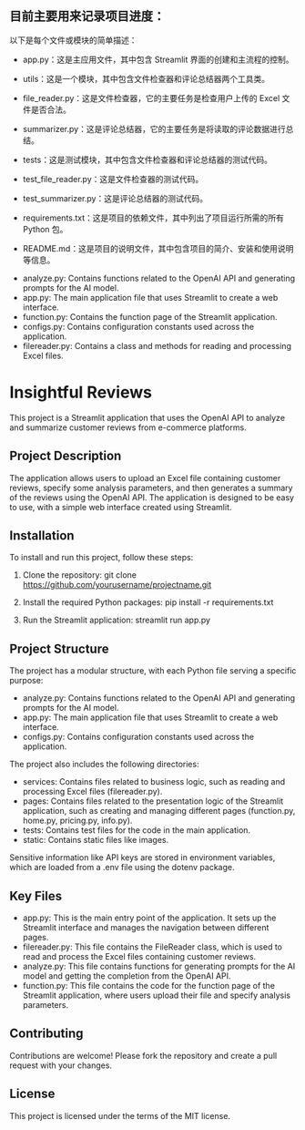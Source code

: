 ## 目前主要用来记录项目进度：

以下是每个文件或模块的简单描述：

* app.py：这是主应用文件，其中包含 Streamlit 界面的创建和主流程的控制。

* utils：这是一个模块，其中包含文件检查器和评论总结器两个工具类。

* file_reader.py：这是文件检查器，它的主要任务是检查用户上传的 Excel 文件是否合法。

* summarizer.py：这是评论总结器，它的主要任务是将读取的评论数据进行总结。

* tests：这是测试模块，其中包含文件检查器和评论总结器的测试代码。

* test_file_reader.py：这是文件检查器的测试代码。

* test_summarizer.py：这是评论总结器的测试代码。

* requirements.txt：这是项目的依赖文件，其中列出了项目运行所需的所有 Python 包。

* README.md：这是项目的说明文件，其中包含项目的简介、安装和使用说明等信息。

- analyze.py: Contains functions related to the OpenAI API and generating prompts for the AI model.
- app.py: The main application file that uses Streamlit to create a web interface.
- function.py: Contains the function page of the Streamlit application.
- configs.py: Contains configuration constants used across the application.
- filereader.py: Contains a class and methods for reading and processing Excel files.

# Insightful Reviews

This project is a Streamlit application that uses the OpenAI API to analyze and summarize customer reviews from e-commerce platforms.

## Project Description

The application allows users to upload an Excel file containing customer reviews, specify some analysis parameters, and then generates a summary of the reviews using the OpenAI API. The application is designed to be easy to use, with a simple web interface created using Streamlit.

## Installation

To install and run this project, follow these steps:

1. Clone the repository:
git clone https://github.com/yourusername/projectname.git

2. Install the required Python packages:
pip install -r requirements.txt

3. Run the Streamlit application:
streamlit run app.py

## Project Structure

The project has a modular structure, with each Python file serving a specific purpose:

- analyze.py: Contains functions related to the OpenAI API and generating prompts for the AI model.
- app.py: The main application file that uses Streamlit to create a web interface.
- configs.py: Contains configuration constants used across the application.

The project also includes the following directories:

- services: Contains files related to business logic, such as reading and processing Excel files (filereader.py).
- pages: Contains files related to the presentation logic of the Streamlit application, such as creating and managing different pages (function.py, home.py, pricing.py, info.py).
- tests: Contains test files for the code in the main application.
- static: Contains static files like images.

Sensitive information like API keys are stored in environment variables, which are loaded from a .env file using the dotenv package.

## Key Files

- app.py: This is the main entry point of the application. It sets up the Streamlit interface and manages the navigation between different pages.
- filereader.py: This file contains the FileReader class, which is used to read and process the Excel files containing customer reviews.
- analyze.py: This file contains functions for generating prompts for the AI model and getting the completion from the OpenAI API.
- function.py: This file contains the code for the function page of the Streamlit application, where users upload their file and specify analysis parameters.

## Contributing

Contributions are welcome! Please fork the repository and create a pull request with your changes.

## License

This project is licensed under the terms of the MIT license. 
